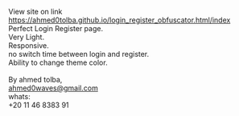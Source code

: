View site on link
<br>
https://ahmed0tolba.github.io/login_register_obfuscator.html/index
<br>
Perfect Login Register page. <br>
Very Light.<br>
Responsive.<br>
no switch time between login and register.<br>
Ability to change theme color.<br>
<br>
By ahmed tolba,<br>
ahmed0waves@gmail.com<br>
whats:<br>
+20 11 46 8383 91<br>

